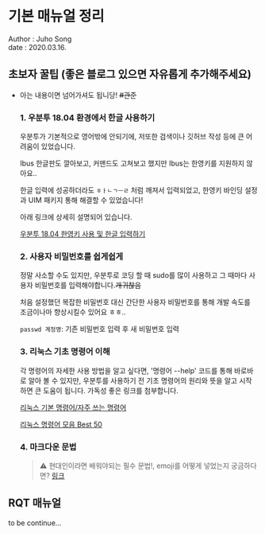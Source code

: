 #  기본 매뉴얼 정리
Author : Juho Song <br/>
date : 2020.03.16.

## 초보자 꿀팁 (좋은 블로그 있으면 자유롭게 추가해주세요)

* 아는 내용이면 넘어가셔도 됩니당! ~~#관준~~

  ### 1. 우분투 18.04 환경에서 한글 사용하기
  
   우분투가 기본적으로 영어밖에 안되기에, 저또한 검색이나 깃허브 작성 등에 큰 어려움이 있었습니다.
   
  Ibus 한글판도 깔아보고, 커맨드도 고쳐보고 했지만 Ibus는 한영키를 지원하지 않아요..
  
  한글 입력에 성공하더라도 `ㅎㅏㄴㄱㅡㄹ` 처럼 깨져서 입력되었고, 한영키 바인딩 설정과 UIM 패키지 통해 해결할 수 있었습니다!
  
  아래 링크에 상세히 설명되어 있습니다.    
  
  [우분투 18.04 한영키 사용 및 한글 입력하기](https://pangtrue.tistory.com/70)   
 
  ### 2. 사용자 비밀번호를 쉽게쉽게
  
   정말 사소할 수도 있지만, 우분투로 코딩 할 때 sudo를 많이 사용하고 그 때마다 사용자 비밀번호를 입력해야합니다.~~개귀찮음~~
   
  처음 설정했던 복잡한 비밀번호 대신 간단한 사용자 비밀번호를 통해 개발 속도를 조금이나마 향상시킬수 있어요 ㅎㅎ..
  
  
  `passwd 계정명`: 기존 비밀번호 입력 후 새 비밀번호 입력
  
  ### 3. 리눅스 기초 명령어 이해
  
   각 명령어의 자세한 사용 방법을 알고 싶다면, '명령어 --help' 코드를 통해 바로바로 알아 볼 수 있지만, 
  우분투를 사용하기 전 기초 명령어의 원리와 뜻을 알고 시작하면 큰 도움이 됩니다.
  가독성 좋은 링크를 첨부합니다.
  
  [리눅스 기본 명령어/자주 쓰는 명령어](https://itholic.github.io/linux-basic-command/)
  
  [리눅스 명령어 모음 Best 50](https://dora-guide.com/linux-commands/)
  
  ### 4. 마크다운 문법 
   > :warning: 현대인이라면 배워야되는 필수 문법!, emoji를 어떻게 넣었는지 궁금하다면? [링크](https://gist.github.com/rxaviers/7360908)
  
## RQT 매뉴얼

  to be continue...
